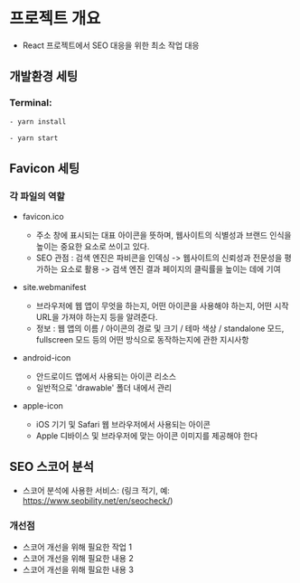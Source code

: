 # 프로젝트 개요

- React 프로젝트에서 SEO 대응을 위한 최소 작업 대응

## 개발환경 세팅

### Terminal:

```sh
- yarn install

- yarn start
```

## Favicon 세팅

### 각 파일의 역할

- favicon.ico
  - 주소 창에 표시되는 대표 아이콘을 뜻하며, 웹사이트의 식별성과 브랜드 인식을 높이는 중요한 요소로 쓰이고 있다.
  - SEO 관점 : 검색 엔진은 파비콘을 인덱싱 -> 웹사이트의 신뢰성과 전문성을 평가하는 요소로 활용 -> 검색 엔진 결과 페이지의 클릭률을 높이는 데에 기여
- site.webmanifest

  - 브라우저에 웹 앱이 무엇을 하는지, 어떤 아이콘을 사용해야 하는지, 어떤 시작 URL을 가져야 하는지 등을 알려준다.
  - 정보 : 웹 앱의 이름 / 아이콘의 경로 및 크기 / 테마 색상 / standalone 모드, fullscreen 모드 등의 어떤 방식으로 동작하는지에 관한 지시사항

- android-icon
  - 안드로이드 앱에서 사용되는 아이콘 리소스
  - 일반적으로 'drawable' 폴더 내에서 관리
- apple-icon
  - iOS 기기 및 Safari 웹 브라우저에서 사용되는 아이콘
  - Apple 디바이스 및 브라우저에 맞는 아이콘 이미지를 제공해야 한다

## SEO 스코어 분석

- 스코어 분석에 사용한 서비스: (링크 적기, 예: https://www.seobility.net/en/seocheck/)

### 개선점

- 스코어 개선을 위해 필요한 작업 1
- 스코어 개선을 위해 필요한 내용 2
- 스코어 개선을 위해 필요한 내용 3
